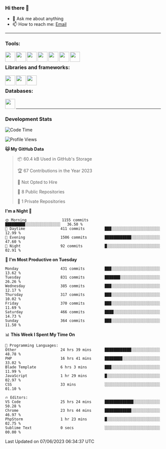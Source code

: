 ### Hi there 👋

- 💬 Ask me about anything
- 📫 How to reach me: [Email]

---

### Tools:
<img align='left' height="32" width="32" src="https://cdn.jsdelivr.net/npm/simple-icons@4.8.0/icons/phpstorm.svg" />
<img align='left' height="32" width="32" src="https://cdn.jsdelivr.net/npm/simple-icons@4.8.0/icons/webstorm.svg" />
<img align='left' height="32" width="32" src="https://cdn.jsdelivr.net/npm/simple-icons@4.8.0/icons/visualstudiocode.svg" />
<img align='left' height="32" width="32" src="https://cdn.jsdelivr.net/npm/simple-icons@4.8.0/icons/sublimetext.svg" />
<img align='left' height="32" width="32" src="https://cdn.jsdelivr.net/npm/simple-icons@4.8.0/icons/laragon.svg" />
<img align='left' height="32" width="32" src="https://cdn.jsdelivr.net/npm/simple-icons@4.8.0/icons/docker.svg" />
<img align='left' height="32" width="32" src="https://cdn.jsdelivr.net/npm/simple-icons@4.8.0/icons/amazonaws.svg" />
<br>

### Libraries and frameworks:
<img align='left' height="32" width="32" src="https://cdn.jsdelivr.net/npm/simple-icons@4.8.0/icons/laravel.svg" />
<img align='left' height="32" width="32" src="https://cdn.jsdelivr.net/npm/simple-icons@4.8.0/icons/vue-dot-js.svg" />
<img align='left' height="32" width="32" src="https://cdn.jsdelivr.net/npm/simple-icons@4.8.0/icons/jquery.svg" />
<br>

### Databases:
<img align='left' height="32" width="32" src="https://cdn.jsdelivr.net/npm/simple-icons@4.8.0/icons/mysql.svg" />
<br>

---
### Development Stats
<!--START_SECTION:waka-->
![Code Time](http://img.shields.io/badge/Code%20Time-1%2C744%20hrs%2042%20mins-blue)

![Profile Views](http://img.shields.io/badge/Profile%20Views-0-blue)

**🐱 My GitHub Data** 

> 📦 60.4 kB Used in GitHub's Storage 
 > 
> 🏆 67 Contributions in the Year 2023
 > 
> 🚫 Not Opted to Hire
 > 
> 📜 8 Public Repositories 
 > 
> 🔑 1 Private Repositories 
 > 
**I'm a Night 🦉** 

```text
🌞 Morning                1155 commits        █████████░░░░░░░░░░░░░░░░   36.50 % 
🌆 Daytime                411 commits         ███░░░░░░░░░░░░░░░░░░░░░░   12.99 % 
🌃 Evening                1506 commits        ████████████░░░░░░░░░░░░░   47.60 % 
🌙 Night                  92 commits          █░░░░░░░░░░░░░░░░░░░░░░░░   02.91 % 
```
📅 **I'm Most Productive on Tuesday** 

```text
Monday                   431 commits         ███░░░░░░░░░░░░░░░░░░░░░░   13.62 % 
Tuesday                  831 commits         ███████░░░░░░░░░░░░░░░░░░   26.26 % 
Wednesday                385 commits         ███░░░░░░░░░░░░░░░░░░░░░░   12.17 % 
Thursday                 317 commits         ███░░░░░░░░░░░░░░░░░░░░░░   10.02 % 
Friday                   370 commits         ███░░░░░░░░░░░░░░░░░░░░░░   11.69 % 
Saturday                 466 commits         ████░░░░░░░░░░░░░░░░░░░░░   14.73 % 
Sunday                   364 commits         ███░░░░░░░░░░░░░░░░░░░░░░   11.50 % 
```


📊 **This Week I Spent My Time On** 

```text
💬 Programming Languages: 
Other                    24 hrs 39 mins      ████████████░░░░░░░░░░░░░   48.78 % 
PHP                      16 hrs 41 mins      ████████░░░░░░░░░░░░░░░░░   33.02 % 
Blade Template           6 hrs 3 mins        ███░░░░░░░░░░░░░░░░░░░░░░   11.99 % 
JavaScript               1 hr 29 mins        █░░░░░░░░░░░░░░░░░░░░░░░░   02.97 % 
CSS                      33 mins             ░░░░░░░░░░░░░░░░░░░░░░░░░   01.10 % 

🔥 Editors: 
VS Code                  25 hrs 24 mins      █████████████░░░░░░░░░░░░   50.28 % 
Chrome                   23 hrs 44 mins      ████████████░░░░░░░░░░░░░   46.97 % 
PhpStorm                 1 hr 23 mins        █░░░░░░░░░░░░░░░░░░░░░░░░   02.75 % 
Sublime Text             0 secs              ░░░░░░░░░░░░░░░░░░░░░░░░░   00.00 % 
```


 Last Updated on 07/06/2023 06:34:37 UTC
<!--END_SECTION:waka-->

[huyviet]: https://huyviet.vn/
[EMAIl]: https://mail.google.com/mail/u/0/?fs=1&tf=cm&source=mailto&to=huynguyenviet0110@gmail.com
